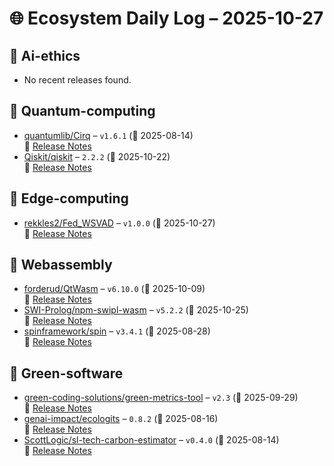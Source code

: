 # 🌐 Ecosystem Daily Log – 2025-10-27

## 🔹 Ai-ethics
- No recent releases found.

## 🔹 Quantum-computing
- [quantumlib/Cirq](https://github.com/quantumlib/Cirq/releases/tag/v1.6.1) – `v1.6.1` (📅 2025-08-14)  
  🔗 [Release Notes](https://github.com/quantumlib/Cirq/releases/tag/v1.6.1)
- [Qiskit/qiskit](https://github.com/Qiskit/qiskit/releases/tag/2.2.2) – `2.2.2` (📅 2025-10-22)  
  🔗 [Release Notes](https://github.com/Qiskit/qiskit/releases/tag/2.2.2)

## 🔹 Edge-computing
- [rekkles2/Fed_WSVAD](https://github.com/rekkles2/Fed_WSVAD/releases/tag/v1.0.0) – `v1.0.0` (📅 2025-10-27)  
  🔗 [Release Notes](https://github.com/rekkles2/Fed_WSVAD/releases/tag/v1.0.0)

## 🔹 Webassembly
- [forderud/QtWasm](https://github.com/forderud/QtWasm/releases/tag/v6.10.0) – `v6.10.0` (📅 2025-10-09)  
  🔗 [Release Notes](https://github.com/forderud/QtWasm/releases/tag/v6.10.0)
- [SWI-Prolog/npm-swipl-wasm](https://github.com/SWI-Prolog/npm-swipl-wasm/releases/tag/v5.2.2) – `v5.2.2` (📅 2025-10-25)  
  🔗 [Release Notes](https://github.com/SWI-Prolog/npm-swipl-wasm/releases/tag/v5.2.2)
- [spinframework/spin](https://github.com/spinframework/spin/releases/tag/v3.4.1) – `v3.4.1` (📅 2025-08-28)  
  🔗 [Release Notes](https://github.com/spinframework/spin/releases/tag/v3.4.1)

## 🔹 Green-software
- [green-coding-solutions/green-metrics-tool](https://github.com/green-coding-solutions/green-metrics-tool/releases/tag/v2.3) – `v2.3` (📅 2025-09-29)  
  🔗 [Release Notes](https://github.com/green-coding-solutions/green-metrics-tool/releases/tag/v2.3)
- [genai-impact/ecologits](https://github.com/genai-impact/ecologits/releases/tag/0.8.2) – `0.8.2` (📅 2025-08-16)  
  🔗 [Release Notes](https://github.com/genai-impact/ecologits/releases/tag/0.8.2)
- [ScottLogic/sl-tech-carbon-estimator](https://github.com/ScottLogic/sl-tech-carbon-estimator/releases/tag/v0.4.0) – `v0.4.0` (📅 2025-08-14)  
  🔗 [Release Notes](https://github.com/ScottLogic/sl-tech-carbon-estimator/releases/tag/v0.4.0)